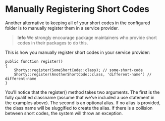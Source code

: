 # Manually Registering Short Codes

Another alternative to keeping all of your short codes in the configured folder is to manually register them in a service provider. 

>**Info** We strongly encourage package maintainers who provide short codes in their packages to do this.

This is how you manually register short codes in your service provider:

```
public function register()
{
	Shorty::register(SomeShortCode::class); // some-short-code
	Shorty::register(AnotherShortCode::class, 'different-name') // different-name
}
```

You'll notice that the register() method takes two arguments. The first is the fully qualified classname (assume that we've included a use statement in the examples above). The second is an optional alias. If no alias is provided, the class name will be sluggified to create the alias. If there is a collision between short codes, the system will throw an exception.